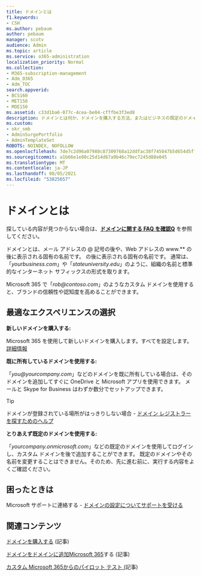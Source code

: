 ```yaml
---
title: ドメインとは
f1.keywords:
- CSH
ms.author: pebaum
author: pebaum
manager: scotv
audience: Admin
ms.topic: article
ms.service: o365-administration
localization_priority: Normal
ms.collection:
- M365-subscription-management
- Adm_O365
- Adm_TOC
search.appverid:
- BCS160
- MET150
- MOE150
ms.assetid: c33d1ba6-077c-4cea-be04-cfffbe3f3ed8
description: ドメインとは何か、ドメインを購入する方法、またはビジネスの既定のドメインを使用して、ドメインと Microsoft OneDriveを開始する方法について説明します。
ms.custom:
- okr_smb
- AdminSurgePortfolio
- AdminTemplateSet
ROBOTS: NOINDEX, NOFOLLOW
ms.openlocfilehash: 7de7c2d96a07988c87309768a12ddfac38f745047b5d654d5ffe38960cd8d938
ms.sourcegitcommit: a1b66e1e80c25d14d67a9b46c79ec7245d88e045
ms.translationtype: MT
ms.contentlocale: ja-JP
ms.lasthandoff: 08/05/2021
ms.locfileid: "53825657"
---
```

# <a name="what-is-a-domain"></a>ドメインとは

 探している内容が見つからない場合は、**[ドメインに関する FAQ を確認Q](../setup/domains-faq.yml)** を参照してください。 
  
ドメインとは、メール アドレスの @ 記号の後や、Web アドレスの www.** の後に表示される固有の名前です。 の後に表示される固有の名前です。 通常は、「*yourbusiness.<span>com*」や「*stateuniversity.<span>edu*」のように、組織の名前と標準的なインターネット サフィックスの形式を取ります。 
  
Microsoft 365 で「*rob@contoso.<span>com*」のようなカスタム ドメインを使用すると、ブランドの信頼性や認知度を高めることができます。 
  
## <a name="choose-the-experience-thats-best-for-you"></a>最適なエクスペリエンスの選択

 **新しいドメインを購入する:**
  
Microsoft 365 を使用して新しいドメインを購入します。すべてを設定します。 [詳細情報](buy-a-domain-name.md)
  
 **既に所有しているドメインを使用する:**
  
「*you@yourcompany.<span>com*」などのドメインを既に所有している場合は、そのドメインを追加してすぐに OneDrive と Microsoft アプリを使用できます。 メールと Skype for Business はわずか数分でセットアップできます。 
  
> [!TIP]
> ドメインが登録されている場所がはっきりしない場合 - [ドメイン レジストラーを探すためのヘルプ](find-your-domain-registrar.md)
  
 **とりあえず既定のドメインを使用する:**
  
「*yourcompany.onmicrosoft.<span>com*」などの既定のドメインを使用してログインし、カスタム ドメインを後で追加することができます。 既定のドメインやその名前を変更することはできません。そのため、先に進む前に、実行する内容をよくご確認ください。 
  
## <a name="feeling-stuck"></a>困ったときは

Microsoft サポートに連絡する - [ドメインの設定についてサポートを受ける](../../business-video/get-help-support.md)

## <a name="related-content"></a>関連コンテンツ

[ドメインを購入する](buy-a-domain-name.md) (記事)

[ドメインをドメインに追加Microsoft 365](../setup/add-domain.md)する (記事)

[カスタム Microsoft 365からのパイロット テスト (](../misc/pilot-microsoft-365-from-my-custom-domain.md)記事)


